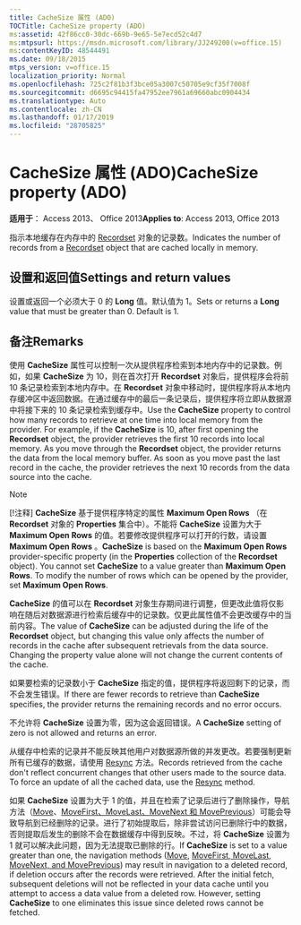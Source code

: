 ```yaml
---
title: CacheSize 属性 (ADO)
TOCTitle: CacheSize property (ADO)
ms:assetid: 42f86cc0-30dc-669b-9e65-5e7ecd52c4d7
ms:mtpsurl: https://msdn.microsoft.com/library/JJ249200(v=office.15)
ms:contentKeyID: 48544491
ms.date: 09/18/2015
mtps_version: v=office.15
localization_priority: Normal
ms.openlocfilehash: 725c2f81b3f3bce05a3007c50705e9cf35f7008f
ms.sourcegitcommit: d6695c94415fa47952ee7961a69660abc0904434
ms.translationtype: Auto
ms.contentlocale: zh-CN
ms.lasthandoff: 01/17/2019
ms.locfileid: "28705825"
---
```

# <a name="cachesize-property-ado"></a><span data-ttu-id="654f2-102">CacheSize 属性 (ADO)</span><span class="sxs-lookup"><span data-stu-id="654f2-102">CacheSize property (ADO)</span></span>


<span data-ttu-id="654f2-103">**适用于**： Access 2013、 Office 2013</span><span class="sxs-lookup"><span data-stu-id="654f2-103">**Applies to**: Access 2013, Office 2013</span></span>

<span data-ttu-id="654f2-104">指示本地缓存在内存中的 [Recordset](recordset-object-ado.md) 对象的记录数。</span><span class="sxs-lookup"><span data-stu-id="654f2-104">Indicates the number of records from a [Recordset](recordset-object-ado.md) object that are cached locally in memory.</span></span>

## <a name="settings-and-return-values"></a><span data-ttu-id="654f2-105">设置和返回值</span><span class="sxs-lookup"><span data-stu-id="654f2-105">Settings and return values</span></span>

<span data-ttu-id="654f2-p101">设置或返回一个必须大于 0 的 **Long** 值。默认值为 1。</span><span class="sxs-lookup"><span data-stu-id="654f2-p101">Sets or returns a **Long** value that must be greater than 0. Default is 1.</span></span>

## <a name="remarks"></a><span data-ttu-id="654f2-108">备注</span><span class="sxs-lookup"><span data-stu-id="654f2-108">Remarks</span></span>

<span data-ttu-id="654f2-p102">使用 **CacheSize** 属性可以控制一次从提供程序检索到本地内存中的记录数。例如，如果 **CacheSize** 为 10，则在首次打开 **Recordset** 对象后，提供程序会将前 10 条记录检索到本地内存中。在 **Recordset** 对象中移动时，提供程序将从本地内存缓冲区中返回数据。在通过缓存中的最后一条记录后，提供程序将立即从数据源中将接下来的 10 条记录检索到缓存中。</span><span class="sxs-lookup"><span data-stu-id="654f2-p102">Use the **CacheSize** property to control how many records to retrieve at one time into local memory from the provider. For example, if the **CacheSize** is 10, after first opening the **Recordset** object, the provider retrieves the first 10 records into local memory. As you move through the **Recordset** object, the provider returns the data from the local memory buffer. As soon as you move past the last record in the cache, the provider retrieves the next 10 records from the data source into the cache.</span></span>

> [!NOTE]
> <span data-ttu-id="654f2-p103">[!注释] **CacheSize** 基于提供程序特定的属性 **Maximum Open Rows** （在 **Recordset** 对象的 **Properties** 集合中）。不能将 **CacheSize** 设置为大于 **Maximum Open Rows** 的值。若要修改提供程序可以打开的行数，请设置 **Maximum Open Rows** 。</span><span class="sxs-lookup"><span data-stu-id="654f2-p103">**CacheSize** is based on the **Maximum Open Rows** provider-specific property (in the **Properties** collection of the **Recordset** object). You cannot set **CacheSize** to a value greater than **Maximum Open Rows**. To modify the number of rows which can be opened by the provider, set **Maximum Open Rows**.</span></span>

<span data-ttu-id="654f2-p104">**CacheSize** 的值可以在 **Recordset** 对象生存期间进行调整，但更改此值将仅影响在随后对数据源进行检索后缓存中的记录数。仅更此属性值不会更改缓存中的当前内容。</span><span class="sxs-lookup"><span data-stu-id="654f2-p104">The value of **CacheSize** can be adjusted during the life of the **Recordset** object, but changing this value only affects the number of records in the cache after subsequent retrievals from the data source. Changing the property value alone will not change the current contents of the cache.</span></span>

<span data-ttu-id="654f2-118">如果要检索的记录数小于 **CacheSize** 指定的值，提供程序将返回剩下的记录，而不会发生错误。</span><span class="sxs-lookup"><span data-stu-id="654f2-118">If there are fewer records to retrieve than **CacheSize** specifies, the provider returns the remaining records and no error occurs.</span></span>

<span data-ttu-id="654f2-119">不允许将 **CacheSize** 设置为零，因为这会返回错误。</span><span class="sxs-lookup"><span data-stu-id="654f2-119">A **CacheSize** setting of zero is not allowed and returns an error.</span></span>

<span data-ttu-id="654f2-p105">从缓存中检索的记录并不能反映其他用户对数据源所做的并发更改。若要强制更新所有已缓存的数据，请使用 [Resync](resync-method-ado.md) 方法。</span><span class="sxs-lookup"><span data-stu-id="654f2-p105">Records retrieved from the cache don't reflect concurrent changes that other users made to the source data. To force an update of all the cached data, use the [Resync](resync-method-ado.md) method.</span></span>

<span data-ttu-id="654f2-p106">如果 **CacheSize** 设置为大于 1  的值，并且在检索了记录后进行了删除操作，导航方法（[Move](move-method-ado.md)、[MoveFirst、MoveLast、MoveNext 和 MovePrevious](movefirst-movelast-movenext-and-moveprevious-methods-ado.md)）可能会导致导航到已经删除的记录。进行了初始提取后，除非尝试访问已删除行中的数据，否则提取后发生的删除不会在数据缓存中得到反映。不过，将 **CacheSize** 设置为 1 就可以解决此问题，因为无法提取已删除的行。</span><span class="sxs-lookup"><span data-stu-id="654f2-p106">If **CacheSize** is set to a value greater than one, the navigation methods ([Move](move-method-ado.md), [MoveFirst, MoveLast, MoveNext, and MovePrevious](movefirst-movelast-movenext-and-moveprevious-methods-ado.md)) may result in navigation to a deleted record, if deletion occurs after the records were retrieved. After the initial fetch, subsequent deletions will not be reflected in your data cache until you attempt to access a data value from a deleted row. However, setting **CacheSize** to one eliminates this issue since deleted rows cannot be fetched.</span></span>

